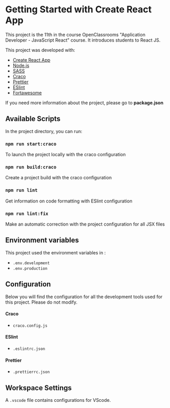 # Getting Started with Create React App

This project is the 11th in the course OpenClassrooms "Application Developer - JavaScript React" course.
It introduces students to React JS.

This project was developed with: 
- [Create React App](https://github.com/facebook/create-react-app)
- [Node.js](https://nodejs.org/en)
- [SASS](https://sass-lang.com/)
- [Craco](https://www.npmjs.com/package/@craco/craco)
- [Prettier](https://prettier.io/)
- [ESlint](https://eslint.org/)
- [Fortawesome](https://fontawesome.com/)

If you need more information about the project, please go to **package.json**

## Available Scripts

In the project directory, you can run:

### `npm run start:craco`
To launch the project locally with the craco configuration

### `npm run build:craco`
Create a project build with the craco configuration

### `npm run lint`
Get information on code formatting with ESlint configuration

### `npm run lint:fix`
Make an automatic correction with the project configuration for all JSX files

## Environment variables

This project used the environment variables in :
- `.env.development`
- `.env.production`

## Configuration 
Below you will find the configuration for all the development tools used for this project. Please do not modify.

#### Craco
- `craco.config.js`

#### ESlint
- `.eslintrc.json`

#### Prettier
- `.prettierrc.json`

## Workspace Settings
A `.vscode` file contains configurations for VScode.
